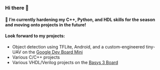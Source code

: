 ### Hi there 👋
#### 🔭 I’m currently hardening my C++, Python, and HDL skills for the season and moving onto projects in the future!
#### Look forward to my projects:
- Object detection using TFLite, Android, and a custom-engineered tiny-UAV on the [Google Dev Board Mini](https://coral.ai/products/dev-board-mini/)
- Various C/C++ projects
- Various VHDL/Verilog projects on the [Basys 3 Board](https://www.xilinx.com/products/boards-and-kits/1-54wqge.html)
<!--
**brunvj/brunvj** is a ✨ _special_ ✨ repository because its `README.md` (this file) appears on your GitHub profile.

Here are some ideas to get you started:


- 🌱 I’m currently learning ...
- 👯 I’m looking to collaborate on ...
- 🤔 I’m looking for help with ...
- 💬 Ask me about ...
- 📫 How to reach me: ...
- 😄 Pronouns: ...
- ⚡ Fun fact: ...
-->
